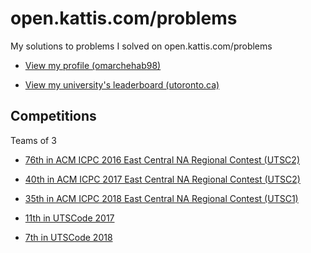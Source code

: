 # open.kattis.com/problems

My solutions to problems I solved on open.kattis.com/problems

* [View my profile (omarchehab98)](https://open.kattis.com/users/omarchehab98)

* [View my university's leaderboard (utoronto.ca)](https://open.kattis.com/universities/utoronto.ca)

## Competitions

Teams of 3

* [76th in ACM ICPC 2016 East Central NA Regional Contest (UTSC2)](https://ecna16.kattis.com/standings)

* [40th in ACM ICPC 2017 East Central NA Regional Contest (UTSC2)](https://ecna17.kattis.com/standings)

* [35th in ACM ICPC 2018 East Central NA Regional Contest (UTSC1)](https://ecna18.kattis.com/standings)

* [11th in UTSCode 2017](https://utoronto.kattis.com/sessions/zsbk7c)

* [7th in UTSCode 2018](https://utoronto.kattis.com/sessions/utscode18)
